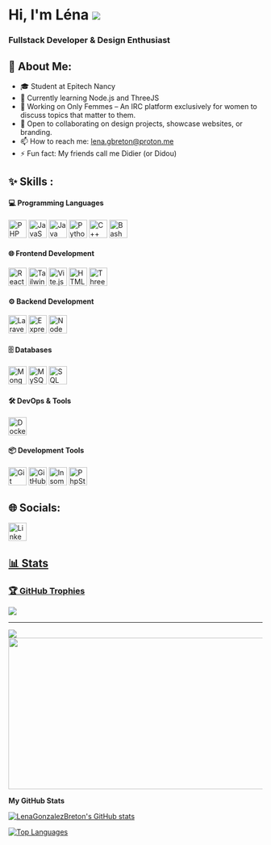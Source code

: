 # Hi, I'm Léna ![](https://user-images.githubusercontent.com/18350557/176309783-0785949b-9127-417c-8b55-ab5a4333674e.gif)


### Fullstack Developer & Design Enthusiast

## 💫 About Me:
- 🎓 Student at Epitech Nancy
- 🌱 Currently learning Node.js and ThreeJS
- 💼 Working on Only Femmes – An IRC platform exclusively for women to discuss topics that matter to them.
- 🤝 Open to collaborating on design projects, showcase websites, or branding.
- 📫 How to reach me: lena.gbreton@proton.me
- ⚡ Fun fact: My friends call me Didier (or Didou)

## ✨ Skills :

#### 💻 Programming Languages
<p align="left">
  <a href="https://www.php.net/" target="_blank" rel="noreferrer"><img src="https://cdn.jsdelivr.net/gh/devicons/devicon@latest/icons/php/php-original.svg" width="36" height="36" alt="PHP"/></a>
   <a href="https://developer.mozilla.org/en-US/docs/Web/JavaScript" target="_blank" rel="noreferrer"><img src="https://cdn.jsdelivr.net/gh/devicons/devicon@latest/icons/javascript/javascript-plain.svg" width="36" height="36" alt="JavaScript" /></a>
  <a href="https://www.java.com/" target="_blank" rel="noreferrer"><img src="https://cdn.jsdelivr.net/gh/devicons/devicon@latest/icons/java/java-original-wordmark.svg" width="36" height="36" alt="Java" /></a>
  <a href="https://www.python.org/" target="_blank" rel="noreferrer"><img src="https://cdn.jsdelivr.net/gh/devicons/devicon@latest/icons/python/python-original-wordmark.svg" width="36" height="36" alt="Python"/></a>
  <a href="https://www.csharp.com/" target="_blank" rel="noreferrer"><img src="https://cdn.jsdelivr.net/gh/devicons/devicon@latest/icons/csharp/csharp-original.svg" width="36" height="36" alt="C++"/></a>
  <a href="https://www.gnu.org/software/bash/" target="_blank" rel="noreferrer"><img src="https://cdn.jsdelivr.net/gh/devicons/devicon@latest/icons/bash/bash-plain.svg" width="36" height="36" alt="Bash"/></a>
</p>

#### 🌐 Frontend Development
<p align="left">
  <a href="https://reactjs.org/" target="_blank" rel="noreferrer"><img src="https://cdn.jsdelivr.net/gh/devicons/devicon@latest/icons/react/react-original-wordmark.svg" width="36" height="36" alt="React JS"/></a>
  <a href="https://tailwindcss.com/" target="_blank" rel="noreferrer"><img src="https://cdn.jsdelivr.net/gh/devicons/devicon@latest/icons/tailwindcss/tailwindcss-original.svg" width="36" height="36" alt="Tailwind CSS"/></a>
  <a href="https://vitejs.dev/" target="_blank" rel="noreferrer"><img src="https://cdn.jsdelivr.net/gh/devicons/devicon@latest/icons/vitejs/vitejs-original.svg" width="36" height="36" alt="Vite.js"/></a>
  <a href="https://developer.mozilla.org/en-US/docs/Web/HTML" target="_blank" rel="noreferrer"><img src="https://cdn.jsdelivr.net/gh/devicons/devicon@latest/icons/html5/html5-original-wordmark.svg" width="36" height="36" alt="HTML5"/></a>
  <a href="https://threejs.org/" target="_blank" rel="noreferrer"><img src="https://cdn.jsdelivr.net/gh/devicons/devicon@latest/icons/threejs/threejs-original-wordmark.svg" width="36" height="36" alt="Threejs"/></a>
</p>

#### ⚙️ Backend Development
<p align="left">
  <a href="https://laravel.com/" target="_blank" rel="noreferrer"><img src="https://cdn.jsdelivr.net/gh/devicons/devicon@latest/icons/laravel/laravel-original.svg" width="36" height="36" alt="Laravel"/></a>
  <a href="https://expressjs.com/" target="_blank" rel="noreferrer"><img src="https://cdn.jsdelivr.net/gh/devicons/devicon@latest/icons/express/express-original.svg" width="36" height="36" alt="Express"/></a>
  <a href="https://nodejs.org/fr" target="_blank" rel="noreferrer"><img src="https://cdn.jsdelivr.net/gh/devicons/devicon@latest/icons/nodejs/nodejs-original-wordmark.svg" width="36" height="36" alt="Node JS"/></a>
</p>

#### 🗄️ Databases
<p align="left">
  <a href="https://www.mongodb.com/" target="_blank" rel="noreferrer"><img src="https://cdn.jsdelivr.net/gh/devicons/devicon@latest/icons/mongodb/mongodb-original-wordmark.svg" width="36" height="36" alt="MongoDB"/></a>
  <a href="https://www.mysql.com/" target="_blank" rel="noreferrer"><img src="https://cdn.jsdelivr.net/gh/devicons/devicon@latest/icons/mysql/mysql-original-wordmark.svg" width="36" height="36" alt="MySQL"/></a>
  <a href="https://www.microsoft.com/fr-fr/sql-server/sql-server-2022" target="_blank" rel="noreferrer"><img src="https://cdn.jsdelivr.net/gh/devicons/devicon@latest/icons/microsoftsqlserver/microsoftsqlserver-original-wordmark.svg" width="36" height="36" alt="SQL SERVER"/></a>
  
#### 🛠️ DevOps & Tools
<p align="left">
  <a href="https://www.docker.com/" target="_blank" rel="noreferrer"><img src="https://cdn.jsdelivr.net/gh/devicons/devicon@latest/icons/docker/docker-original-wordmark.svg" width="36" height="36" alt="Docker"/></a>

#### 📦 Development Tools
<p align="left">
  <a href="https://git-scm.com/" target="_blank" rel="noreferrer"><img src="https://cdn.jsdelivr.net/gh/devicons/devicon@latest/icons/git/git-original-wordmark.svg" width="36" height="36" alt="Git"/></a>
  <a href="https://github.com/" target="_blank" rel="noreferrer"><img src="https://cdn.jsdelivr.net/gh/devicons/devicon@latest/icons/github/github-original-wordmark.svg" width="36" height="36" alt="GitHub"/></a>
  <a href="https://insomnia.rest/" target="_blank" rel="noreferrer"><img src="https://cdn.jsdelivr.net/gh/devicons/devicon@latest/icons/insomnia/insomnia-original-wordmark.svg" width="36" height="36" alt="Insomnia"/></a>
  <a href="https://www.jetbrains.com" target="_blank" rel="noreferrer"><img src="https://cdn.jsdelivr.net/gh/devicons/devicon@latest/icons/jetbrains/jetbrains-original.svg" width="36" height="36" alt="PhpStorm"/></a>
 </p>

## 🌐 Socials:
<p align="left">
  <a href="https://www.linkedin.com/in/lenagonzalezbreton/" target="_blank" rel="noreferrer"><img src="https://cdn.jsdelivr.net/gh/devicons/devicon@latest/icons/linkedin/linkedin-original.svg" width="36" height="36" alt="Linkedin" />
</p>

## 📊 Stats
### 🏆 GitHub Trophies
![](https://github-profile-trophy.vercel.app/?username=LenaGonzalezBreton&theme=radical&no-frame=true&no-bg=true&margin-w=4)


---
[![](https://visitcount.itsvg.in/api?id=LenaGonzalezBreton&icon=7&color=7)](https://visitcount.itsvg.in)
<a href="https://github.com/devxb/gitanimals">
<img
  src="https://render.gitanimals.org/farms/LenaGonzalezBreton"
  width="600"
  height="300"
/>
</a>

<b>My GitHub Stats</b>

<a href="http://www.github.com/LenaGonzalezBreton"><img src="https://github-readme-stats.vercel.app/api?username=LenaGonzalezBreton&show_icons=true&hide=contribs&count_private=true&title_color=f97316&text_color=ffffff&icon_color=ef4444&bg_color=1c1917&hide_border=true&show_icons=true" alt="LenaGonzalezBreton's GitHub stats" /></a>

<a href="https://github.com/LenaGonzalezBreton" align="left"><img src="https://github-readme-stats.vercel.app/api/top-langs/?username=LenaGonzalezBreton&langs_count=10&title_color=f97316&text_color=ffffff&icon_color=ef4444&bg_color=1c1917&hide_border=true&locale=en&custom_title=Top%20%Languages" alt="Top Languages" /></a>




